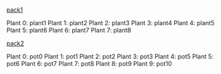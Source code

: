 [pack1](../3d/lowpoly_indoor_potted_plant.glb)

Plant 0: plant1
Plant 1: plant2
Plant 2: plant3
Plant 3: plant4
Plant 4: plant5
Plant 5: plant6
Plant 6: plant7
Plant 7: plant8

[pack2](../3d/lowpoly_indoor_potted_plant.glb)

Plant 0: pot0
Plant 1: pot1
Plant 2: pot2
Plant 3: pot3
Plant 4: pot5
Plant 5: pot6
Plant 6: pot7
Plant 7: pot8
Plant 8: pot9
Plant 9: pot10